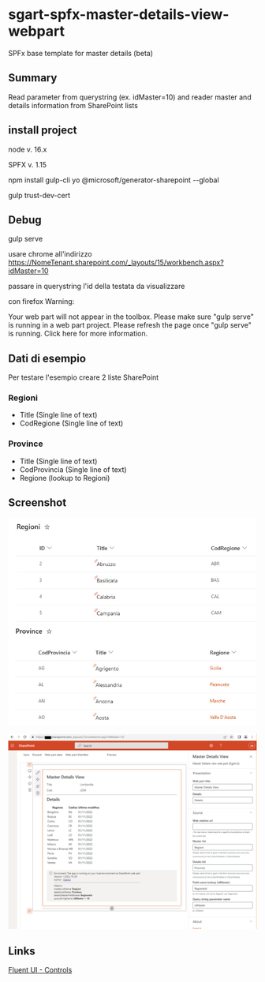 # sgart-spfx-master-details-view-webpart

SPFx base template for master details (beta)

## Summary

Read parameter from querystring (ex. idMaster=10) and reader master and details information from SharePoint lists

## install project

node v. 16.x

SPFX v. 1.15

npm install gulp-cli yo @microsoft/generator-sharepoint --global

gulp trust-dev-cert

## Debug

gulp serve

usare chrome all'indirizzo https://NomeTenant.sharepoint.com/_layouts/15/workbench.aspx?idMaster=10

passare in querystring l'id della testata da visualizzare

con firefox Warning:

Your web part will not appear in the toolbox. Please make sure "gulp serve" is running in a web part project. Please refresh the page once "gulp serve" is running.
Click here for more information.

## Dati di esempio

Per testare l'esempio creare 2 liste SharePoint 

### Regioni

- Title (Single line of text)
- CodRegione (Single line of text)

### Province

- Title (Single line of text)
- CodProvincia (Single line of text)
- Regione (lookup to Regioni)

## Screenshot

![Dati di esempio](images/sgart-spfx-md-01.png)

![Screenshot](images/sgart-spfx-md-02.png)

## Links

[Fluent UI - Controls](https://developer.microsoft.com/en-us/fluentui#/controls/web)
